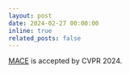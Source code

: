 ```yaml
---
layout: post
date: 2024-02-27 00:00:00
inline: true
related_posts: false
---
```


[MACE](https://arxiv.org/abs/2403.06135) is accepted by CVPR 2024.
